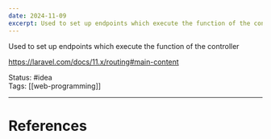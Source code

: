 ```yaml
---
date: 2024-11-09
excerpt: Used to set up endpoints which execute the function of the controller
---
```

Used to set up endpoints which execute the function of the controller

https://laravel.com/docs/11.x/routing#main-content

Status: #idea  
Tags: [[web-programming]]  

---
# References